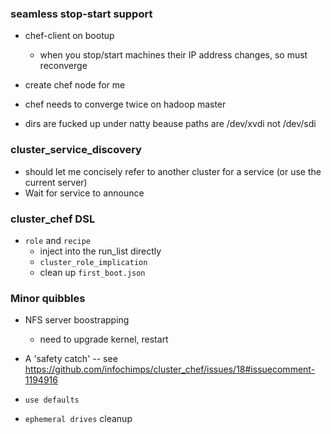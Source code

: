 
### seamless stop-start support

* chef-client on bootup
  - when you stop/start machines their IP address changes, so must reconverge

* create chef node for me

* chef needs to converge twice on hadoop master

* dirs are fucked up under natty beause paths are /dev/xvdi not /dev/sdi

### cluster_service_discovery

* should let me concisely refer to another cluster for a service (or use the current server)
* Wait for service to announce

### cluster_chef DSL

* `role` and `recipe`
  - inject into the run_list directly
  - `cluster_role_implication`
  - clean up `first_boot.json`


### Minor quibbles

* NFS server boostrapping
  - need to upgrade kernel, restart

* A 'safety catch' -- see https://github.com/infochimps/cluster_chef/issues/18#issuecomment-1194916

* `use defaults`
* `ephemeral drives` cleanup

